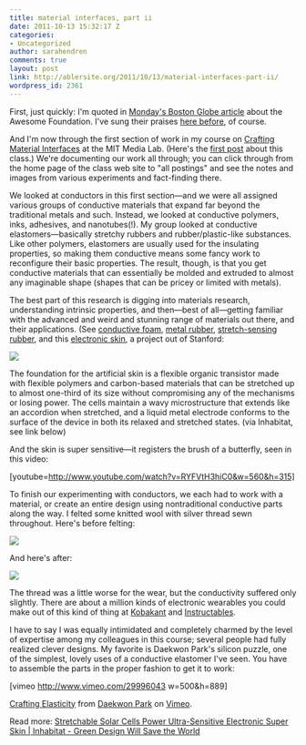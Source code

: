 ```yaml
---
title: material interfaces, part ii
date: 2011-10-13 15:32:17 Z
categories:
- Uncategorized
author: sarahendren
comments: true
layout: post
link: http://ablersite.org/2011/10/13/material-interfaces-part-ii/
wordpress_id: 2361
---
```


First, just quickly: I'm quoted in [Monday's Boston Globe article](http://www.bostonglobe.com/metro/2011/10/10/tiny-grants-keep-awesome-ideas-coming/qRvgQSZXuomCEr22F1ePYM/story.xml) about the Awesome Foundation. I've sung their praises [here before](http://www.ablersite.org/2011/04/the-edited-city-2-0/), of course.

And I'm now through the first section of work in my course on [Crafting Material Interfaces](http://material.media.mit.edu/) at the MIT Media Lab. (Here's the [first post](http://www.ablersite.org/2011/09/high-low-tech/) about this class.) We're documenting our work all through; you can click through from the home page of the class web site to "all postings" and see the notes and images from various experiments and fact-finding there.

We looked at conductors in this first section—and we were all assigned various groups of conductive materials that expand far beyond the traditional metals and such. Instead, we looked at conductive polymers, inks, adhesives, and nanotubes(!). My group looked at conductive elastomers—basically stretchy rubbers and rubber/plastic-like substances. Like other polymers, elastomers are usually used for the insulating properties, so making them conductive means some fancy work to reconfigure their basic properties. The result, though, is that you get conductive materials that can essentially be molded and extruded to almost any imaginable shape (shapes that can be pricey or limited with metals).

The best part of this research is digging into materials research, understanding intrinsic properties, and then—best of all—getting familiar with the advanced and weird and stunning range of materials out there, and their applications. (See [conductive foam](http://www.inventables.com/technologies/soft-conductive-foam), [metal rubber](http://www.metalrubber.com/), [stretch-sensing rubber](http://www.inventables.com/technologies/stretch-sensing-rubber), and this [electronic skin](http://inhabitat.com/stretchable-solar-cells-power-ultra-sensitive-electronic-super-skin/), a project out of Stanford:

[![](http://ablersite.files.wordpress.com/2011/10/newstretchab1.jpg)](http://ablersite.files.wordpress.com/2011/10/newstretchab1.jpg)


The foundation for the artificial skin is a flexible organic transistor made with flexible polymers and carbon-based materials that can be stretched up to almost one-third of its size without compromising any of the mechanisms or losing power. The cells maintain a wavy microstructure that extends like an accordion when stretched, and a liquid metal electrode conforms to the surface of the device in both its relaxed and stretched states. (via Inhabitat, see link below)


And the skin is super sensitive—it registers the brush of a butterfly, seen in this video:

[youtube=http://www.youtube.com/watch?v=RYFVtH3hiC0&w=560&h=315]

To finish our experimenting with conductors, we each had to work with a material, or create an entire design using nontraditional conductive parts along the way. I felted some knitted wool with silver thread sewn throughout. Here's before felting:

[![](http://ablersite.files.wordpress.com/2011/10/threaded-complete.jpg?w=768)](http://ablersite.files.wordpress.com/2011/10/threaded-complete.jpg)

And here's after:

[![](http://ablersite.files.wordpress.com/2011/10/second-wash.jpg?w=768)](http://ablersite.files.wordpress.com/2011/10/second-wash.jpg)

The thread was a little worse for the wear, but the conductivity suffered only slightly. There are about a million kinds of electronic wearables you could make out of this kind of thing at [Kobakant](http://www.kobakant.at/) and [Instructables](http://www.instructables.com/index).


I have to say I was equally intimidated and completely charmed by the level of expertise among my colleagues in this course; several people had fully realized clever designs. My favorite is Daekwon Park's silicon puzzle, one of the simplest, lovely uses of a conductive elastomer I've seen. You have to assemble the parts in the proper fashion to get it to work:



[vimeo http://www.vimeo.com/29996043 w=500&h=889] 

[Crafting Elasticity](http://vimeo.com/29996043) from [Daekwon Park](http://vimeo.com/user5614344) on [Vimeo](http://vimeo.com).





Read more: [Stretchable Solar Cells Power Ultra-Sensitive Electronic Super Skin | Inhabitat - Green Design Will Save the World](http://inhabitat.com/stretchable-solar-cells-power-ultra-sensitive-electronic-super-skin/#ixzz1afv5pAMb)
